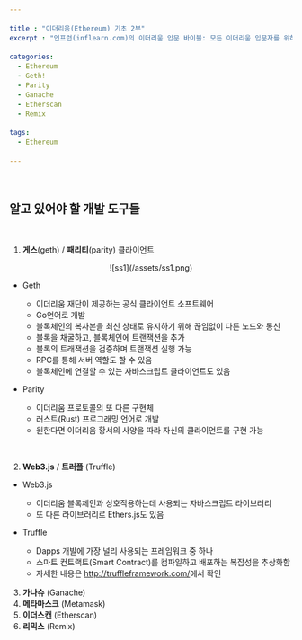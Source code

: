 ```yaml
---

title : "이더리움(Ethereum) 기초 2부"
excerpt : "인프런(inflearn.com)의 이더리움 입문 바이블: 모든 이더리움 입문자를 위하여를 수강하며 정리한 내용 2부. 이더리움에 관련된 알고 있어야 할 개발 도구들에 관해 다룬 포스팅"

categories:
  - Ethereum
  - Geth!
  - Parity
  - Ganache
  - Etherscan
  - Remix

tags:
  - Ethereum

---
```

<br/>

알고 있어야 할 개발 도구들   
------------------------

<br/>

1. **게스**(geth) / **패리티**(parity) 클라이언트   

<center>
![ss1](/assets/ss1.png)
</center>

  - Geth
    - 이더리움 재단이 제공하는 공식 클라이언트 소프트웨어
    - Go언어로 개발
    - 블록체인의 복사본을 최신 상태로 유지하기 위해 끊임없이 다른 노드와 통신
    - 블록을 채굴하고, 블록체인에 트랜잭션을 추가
    - 블록의 트래잭션을 검증하며 트랜잭션 실행 가능
    - RPC를 통해 서버 역할도 할 수 있음
    - 블록체인에 연결할 수 있는 자바스크립트 클라이언트도 있음   


  - Parity
    - 이더리움 프로토콜의 또 다른 구현체
    - 러스트(Rust) 프로그래밍 언어로 개발
    - 원한다면 이더리움 황서의 사양을 따라 자신의 클라이언트를 구현 가능   

<br/>

2. **Web3.js** / **트러플** (Truffle)   

  - Web3.js
    - 이더리움 블록체인과 상호작용하는데 사용되는 자바스크립트 라이브러리
    - 또 다른 라이브러리로 Ethers.js도 있음   

  - Truffle
    - Dapps 개발에 가장 널리 사용되는 프레임워크 중 하나
    - 스마트 컨트랙트(Smart Contract)를 컴파일하고 배포하는 복잡성을 추상화함
    - 자세한 내용은 <http://truffleframework.com/>에서 확인




3. **가나슈** (Ganache)
4. **메타마스크** (Metamask)
5. **이더스캔** (Etherscan)
6. **리믹스** (Remix)
